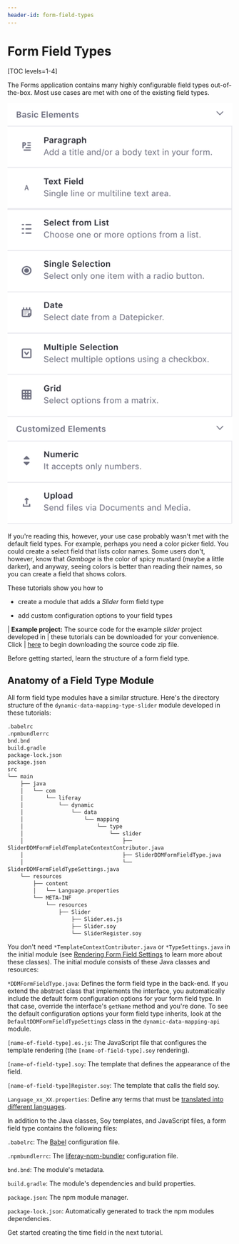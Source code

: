 ```yaml
---
header-id: form-field-types
---
```


# Form Field Types

[TOC levels=1-4]

The Forms application contains many highly configurable field types
out-of-the-box. Most use cases are met with one of the existing field types. 

![Figure 1: The Forms application has useful out-of-the-box field types, but you can add your own if you need to.](../../../images/forms-field-types.png)

If you're reading this, however, your use case probably wasn't met with the
default field types. For example, perhaps you need a color picker field. You
could create a select field that lists color names. Some users don't, however,
know that *Gamboge* is the color of spicy mustard (maybe a little darker), and
anyway, seeing colors is better than reading their names, so you can create
a field that shows colors.

These tutorials show you how to

- create a module that adds a *Slider* form field type

- add custom configuration options to your field types

| **Example project:** The source code for the example *slider* project developed in
| these tutorials can be downloaded for your convenience. Click
| [here](https://portal.liferay.dev/documents/113763090/114000653/dynamic-data-mapping-type-slider.zip) to begin downloading the source code zip file.


Before getting started, learn the structure of a form field type.

## Anatomy of a Field Type Module

All form field type modules have a similar structure. Here's the directory
structure of the `dynamic-data-mapping-type-slider` module developed in these
tutorials:

    .babelrc
    .npmbundlerrc
    bnd.bnd
    build.gradle
    package-lock.json
    package.json
    src
    └── main
        ├── java
        │   └── com
        │       └── liferay
        │           └── dynamic
        │               └── data
        │                   └── mapping
        │                       └── type
        │                           └── slider
        │                               ├── SliderDDMFormFieldTemplateContextContributor.java
        │                               ├── SliderDDMFormFieldType.java
        │                               └── SliderDDMFormFieldTypeSettings.java
        └── resources
            ├── content
            │   └── Language.properties
            └── META-INF
                └── resources
                    ├── Slider
                        ├── Slider.es.js
                        ├── Slider.soy
                        └── SliderRegister.soy

You don't need `*TemplateContextContributor.java` or `*TypeSettings.java` in the
initial module (see [Rendering Form Field Settings](/docs/7-1/tutorials/-/knowledge_base/t/rendering-form-field-settings) 
to learn more about these classes). The initial module consists of these Java
classes and resources:

`*DDMFormFieldType.java`: Defines the form field type in the back-end. If you
extend the abstract class that implements the interface, you automatically
include the default form configuration options for your form field type. In
that case, override the interface's `getName` method and you're done. To see
the default configuration options your form field type inherits, look at
the `DefaultDDMFormFieldTypeSettings` class in the `dynamic-data-mapping-api`
module.

`[name-of-field-type].es.js`: The JavaScript file that configures the template
rendering (the `[name-of-field-type].soy` rendering).

`[name-of-field-type].soy`: The template that defines the appearance of the field.

`[name-of-field-type]Register.soy`: The template that calls the field soy.

`Language_xx_XX.properties`: Define any terms that must be 
[translated into different languages](/docs/7-1/tutorials/-/knowledge_base/t/localizing-your-application).

In addition to the Java classes, Soy templates, and JavaScript files, a form
field type contains the following files:

`.babelrc`: The [Babel](https://babeljs.io/) configuration file.

`.npmbundlerrc`: The
[liferay-npm-bundler](/docs/7-1/reference/-/knowledge_base/r/liferay-npm-bundler) 
configuration file.

`bnd.bnd`: The module's metadata.

`build.gradle`: The module's dependencies and build properties.

`package.json`: The npm module manager.

`package-lock.json`: Automatically generated to track the npm modules dependencies.

Get started creating the time field in the next tutorial.
